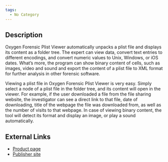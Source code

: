 ```yaml
---
tags:
  - No Category
---
```

## Description

Oxygen Forensic Plist Viewer automatically unpacks a plist file and
displays its content as a folder tree. The expert can view data, convert
text entries to different encodings, and convert numeric values to Unix,
Windows, or iOS dates. What’s more, the program can show binary content
of cells, such as images, video and sound and export the content of a
plist file to XML format for further analysis in other forensic
software.

Viewing a plist file in Oxygen Forensic Plist Viewer is very easy.
Simply select a node of a plist file in the folder tree, and its content
will open in the viewer. For example, if the user downloaded a file from
the file sharing website, the investigator can see a direct link to that
file, date of downloading, title of the webpage the file was downloaded
from, as well as the number of visits to that webpage. In case of
viewing binary content, the tool will detect its format and display an
image, or play a sound automatically.

## External Links

- [Product
  page](https://www.oxygen-forensic.com/en/features/plistviewer/)
- [Publisher site](https://www.oxygen-forensic.com/en/)